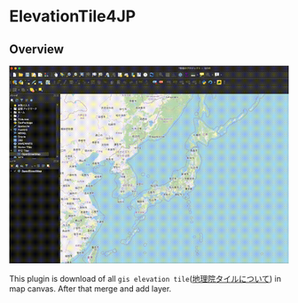 # ElevationTile4JP

## Overview

![](./img/mov.gif)

This plugin is download of all `gis elevation tile`([地理院タイルについて](https://maps.gsi.go.jp/development/siyou.html)) in map canvas.
After that merge and add layer.
